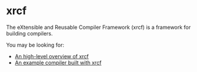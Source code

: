 # xrcf

<!-- This README shows up at https://crates.io/crates/xrcf -->
<!-- When updating this README also update the README in the root -->

The eXtensible and Reusable Compiler Framework (xrcf) is a framework for building compilers.

You may be looking for:

- [An high-level overview of xrcf](https://docs.rs/xrcf/latest/xrcf/)
- [An example compiler built with xrcf](https://xrcf.org/blog/basic-arnoldc/)